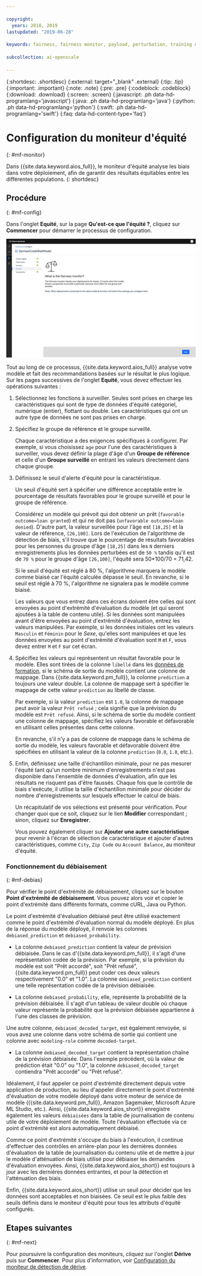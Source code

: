 ```yaml
---

copyright:
  years: 2018, 2019
lastupdated: "2019-06-28"

keywords: fairness, fairness monitor, payload, perturbation, training data, debiased

subcollection: ai-openscale

---
```


{:shortdesc: .shortdesc}
{:external: target="_blank" .external}
{:tip: .tip}
{:important: .important}
{:note: .note}
{:pre: .pre}
{:codeblock: .codeblock}
{:download: .download}
{:screen: .screen}
{:javascript: .ph data-hd-programlang='javascript'}
{:java: .ph data-hd-programlang='java'}
{:python: .ph data-hd-programlang='python'}
{:swift: .ph data-hd-programlang='swift'}
{:faq: data-hd-content-type='faq'}

# Configuration du moniteur d'équité
{: #mf-monitor}

Dans {{site.data.keyword.aios_full}}, le moniteur d'équité analyse les biais dans votre déploiement,
afin de garantir des résultats équitables entre les différentes populations.
{: shortdesc}

## Procédure
{: #mf-config}

Dans l'onglet **Equité**, sur la page **Qu'est-ce que l'équité ?**, cliquez sur **Commencer** pour démarrer le processus de configuration.

![Page Qu'est-ce que l'équité ?](images/fair-what-is.png)

Tout au long de ce processus, {{site.data.keyword.aios_full}} analyse votre modèle et fait des recommandations basées sur le résultat le plus logique. Sur les pages successives de l'onglet **Equité**, vous devez effectuer les opérations suivantes :

1. Sélectionnez les fonctions à surveiller. Seules sont prises en charge les caractéristiques qui sont de type de données d'équité catégoriel, numérique (entier), flottant ou double. Les caractéristiques qui ont un autre type de données ne sont pas prises en charge.

1. Spécifiez le groupe de référence et le groupe surveillé.

   Chaque caractéristique a des exigences spécifiques à configurer. Par exemple, si vous choisissez `age` pour l'une des caractéristiques à surveiller,
vous devez définir la plage d'âge d'un **Groupe de référence** et celle d'un **Groupe surveillé**
en entrant les valeurs directement dans chaque groupe.

1.  Définissez le seuil d'alerte d'équité pour la caractéristique.

    Un seuil d'équité sert à spécifier une différence acceptable entre le pourcentage de résultats favorables pour le groupe surveillé
et pour le groupe de référence.

    Considérez un modèle qui prévoit qui doit obtenir un prêt (`favorable outcome=loan granted`)
et qui ne doit pas (`unfavorable outcome=loan denied`). D'autre part, la valeur surveillée pour l'âge est `[18,25]` et la valeur de référence, `[26,100]`. Lors de l'exécution de l'algorithme de détection de biais, s'il trouve que le pourcentage de résultats favorables pour les personnes du groupe d'âge `[18,25]`
dans les `N` derniers enregistrements plus les données perturbées est de `50 %` 
tandis qu'il est de `70 %` pour le groupe d'âge `[26,100]`,
l'équité sera 50*100/70 = 71,42.

    Si le seuil d'équité est réglé à 80 %, l'algorithme marquera le modèle comme biaisé
car l'équité calculée dépasse le seuil. En revanche, si le seuil est réglé à 70 %, l'algorithme ne signalera pas le modèle comme biaisé.

     Les valeurs que vous entrez dans ces écrans doivent être celles qui sont envoyées au point d'extrémité d'évaluation du modèle
(et qui seront ajoutées à la table de contenu utile). Si les données sont manipulées avant d'être envoyées au point d'extrémité d'évaluation, entrez les valeurs manipulées. Par exemple, si les données initiales ont les valeurs `Masculin` et `Féminin` pour le *Sexe*,
qu'elles sont manipulées et que les données envoyées au point d'extrémité d'évaluation sont `M` et `F`,
vous devez entrer `M` et `F` sur cet écran.

1.  Spécifiez les valeurs qui représentent un résultat favorable pour le modèle. Elles sont tirées de la colonne `libellé` dans les [données de formation](/docs/services/ai-openscale?topic=ai-openscale-trainingdata#trainingdata), si le schéma de sortie du modèle contient une colonne de mappage. Dans {{site.data.keyword.pm_full}}, la colonne `prediction` a toujours une valeur double. La colonne de mappage sert à spécifier le mappage de cette valeur `prediction` au libellé de classe.

    Par exemple, si la valeur `prediction` est `1.0`,
la colonne de mappage peut avoir la valeur `Prêt refusé` ;
cela signifie que la prévision du modèle est `Prêt refusé`. Ainsi, si le schéma de sortie du modèle contient une colonne de mappage, spécifiez les valeurs favorable et défavorable en utilisant celles présentes dans cette colonne.

    En revanche, s'il n'y a pas de colonne de mappage dans le schéma de sortie du modèle,
les valeurs favorable et défavorable doivent être spécifiées en utilisant la valeur de la colonne `prediction`
(`0.0`, `1.0`, etc.).

1.  Enfin, définissez une taille d'échantillon minimale,
pour ne pas mesurer l'équité tant qu'un nombre minimum d'enregistrements n'est pas disponible dans l'ensemble de données d'évaluation, afin que les résultats ne risquent pas d'être faussés. Chaque fois que le contrôle de biais s'exécute, il utilise la taille d'échantillon minimale
pour décider du nombre d'enregistrements sur lesquels effectuer le calcul de biais.

    Un récapitulatif de vos sélections est présenté pour vérification. Pour changer quoi que ce soit, cliquez sur le lien **Modifier** correspondant ;
sinon, cliquez sur **Enregistrer**.

    Vous pouvez également cliquer sur **Ajouter une autre caractéristique**
pour revenir à l'écran de sélection de caractéristique et ajouter d'autres caractéristiques,
comme `City`, `Zip Code` ou `Account Balance`, au moniteur d'équité.

### Fonctionnement du débiaisement
{: #mf-debias}

Pour vérifier le point d'extrémité de débiaisement, cliquez sur le bouton **Point d'extrémité de débiaisement**. Vous pouvez alors voir et copier le point d'extrémité dans différents formats, comme cURL, Java ou Python. 

Le point d'extrémité d'évaluation débiaisé peut être utilisé exactement comme le point d'extrémité d'évaluation normal du modèle déployé. En plus de la réponse du modèle déployé, il renvoie les colonnes `debiased_prediction` et `debiased_probability`.

- La colonne `debiased_prediction` contient la valeur de prévision débiaisée. Dans le cas d'{{site.data.keyword.pm_full}}, il s'agit d'une représentation codée de la prévision. Par exemple, si la prévision du modèle est soit "Prêt accordé", soit "Prêt refusé", {{site.data.keyword.pm_full}} peut coder ces deux valeurs respectivement "0.0" et "1.0". La colonne `debiased_prediction` contient une telle représentation codée de la prévision débiaisée.

- La colonne `debiased_probability`, elle, représente la probabilité de la prévision débiaisée. Il s'agit d'un tableau de valeur double où chaque valeur représente la probabilité que la prévision débiaisée appartienne à l'une des classes de prévision.

Une autre colonne, `debiased_decoded_target`, est également renvoyée,
si vous avez une colonne dans votre schéma de sortie qui contient une colonne avec `modeling-role` comme `decoded-target`.

- La colonne `debiased_decoded_target` contient la représentation chaîne de la prévision débiaisée. Dans l'exemple précédent, où la valeur de prédiction était "0.0" ou "1.0",
la colonne `debiased_decoded_target` contiendra "Prêt accordé" ou "Prêt refusé".

Idéalement, il faut appeler ce point d'extrémité directement depuis votre application de production,
au lieu d'appeler directement le point d'extrémité d'évaluation de votre modèle déployé dans votre moteur de service de modèle
({{site.data.keyword.pm_full}}, Amazon Sagemaker, Microsoft Azure ML Studio, etc.). Ainsi, {{site.data.keyword.aios_short}} enregistre également les valeurs `débiaisées`
dans la table de journalisation de contenu utile de votre déploiement de modèle. Toute l'évaluation effectuée via ce point d'extrémité est alors automatiquement débiaisé.

Comme ce point d'extrémité s'occupe du biais à l'exécution,
il continue d'effectuer des contrôles en arrière-plan pour les dernières données d'évaluation de la table de journalisation du contenu utile
et de mettre à jour le modèle d'atténuation de biais utilisé pour débiaiser les demandes d'évaluation envoyées. Ainsi, {{site.data.keyword.aios_short}} est toujours à jour avec les dernières données entrantes, et pour la détection et l'atténuation des biais.

Enfin, {{site.data.keyword.aios_short}} utilise un seuil pour décider que les données sont acceptables et non biaisées. Ce seuil est le plus faible des seuils définis dans le moniteur d'équité pour tous les attributs d'équité configurés.

## Etapes suivantes
{: #mf-next}

Pour poursuivre la configuration des moniteurs, cliquez sur l'onglet **Dérive** puis sur **Commencer**.
Pour plus d'information, voir [Configuration du moniteur de détection de dérive](/docs/services/ai-openscale?topic=ai-openscale-behavior-drift-config).
